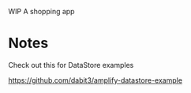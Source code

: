 WIP A shopping app

# Notes

Check out this for DataStore examples

https://github.com/dabit3/amplify-datastore-example